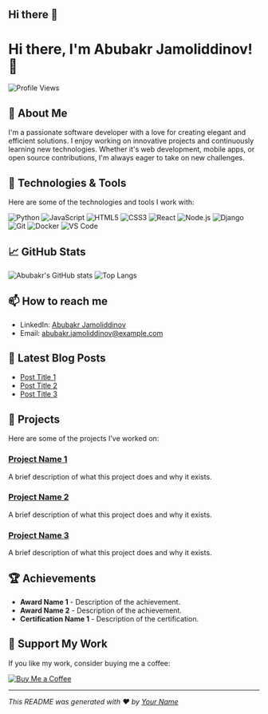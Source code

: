 ## Hi there 👋

<!--
**jamoliddinovabubakr/jamoliddinovabubakr** is a ✨ _special_ ✨ repository because its `README.md` (this file) appears on your GitHub profile.

Here are some ideas to get you started:

- 🔭 I’m currently working on ...
- 🌱 I’m currently learning ...
- 👯 I’m looking to collaborate on ...
- 🤔 I’m looking for help with ...
- 💬 Ask me about ...
- 📫 How to reach me: ...
- 😄 Pronouns: ...
- ⚡ Fun fact: ...
-->


# Hi there, I'm Abubakr Jamoliddinov! 👋

![Profile Views](https://komarev.com/ghpvc/?username=jamoliddinovabubakr&color=blue)

## 🚀 About Me
I'm a passionate software developer with a love for creating elegant and efficient solutions. I enjoy working on innovative projects and continuously learning new technologies. Whether it's web development, mobile apps, or open source contributions, I'm always eager to take on new challenges.

## 🔧 Technologies & Tools
Here are some of the technologies and tools I work with:

![Python](https://img.shields.io/badge/-Python-000?&logo=Python)
![JavaScript](https://img.shields.io/badge/-JavaScript-000?&logo=JavaScript)
![HTML5](https://img.shields.io/badge/-HTML5-000?&logo=HTML5)
![CSS3](https://img.shields.io/badge/-CSS3-000?&logo=CSS3)
![React](https://img.shields.io/badge/-React-000?&logo=React)
![Node.js](https://img.shields.io/badge/-Node.js-000?&logo=Node.js)
![Django](https://img.shields.io/badge/-Django-000?&logo=Django)
![Git](https://img.shields.io/badge/-Git-000?&logo=Git)
![Docker](https://img.shields.io/badge/-Docker-000?&logo=Docker)
![VS Code](https://img.shields.io/badge/-VS%20Code-000?&logo=Visual%20Studio%20Code)

## 📈 GitHub Stats
![Abubakr's GitHub stats](https://github-readme-stats.vercel.app/api?username=jamoliddinovabubakr&show_icons=true&theme=radical)
![Top Langs](https://github-readme-stats.vercel.app/api/top-langs/?username=jamoliddinovabubakr&layout=compact&theme=radical)

## 📫 How to reach me
- LinkedIn: [Abubakr Jamoliddinov](https://www.linkedin.com/in/jamoliddinovabubakr/)
- Email: [abubakr.jamoliddinov@example.com](mailto:abubakr.jamoliddinov@example.com)

## 📝 Latest Blog Posts
<!-- BLOG-POST-LIST:START -->
- [Post Title 1](#)
- [Post Title 2](#)
- [Post Title 3](#)
<!-- BLOG-POST-LIST:END -->

## 💼 Projects
Here are some of the projects I've worked on:

### [Project Name 1](#)
A brief description of what this project does and why it exists.

### [Project Name 2](#)
A brief description of what this project does and why it exists.

### [Project Name 3](#)
A brief description of what this project does and why it exists.

## 🏆 Achievements
- **Award Name 1** - Description of the achievement.
- **Award Name 2** - Description of the achievement.
- **Certification Name 1** - Description of the certification.

## 🌟 Support My Work
If you like my work, consider buying me a coffee:

[![Buy Me a Coffee](https://img.shields.io/badge/-Buy%20Me%20a%20Coffee-000?&logo=buy-me-a-coffee)](https://www.buymeacoffee.com/jamoliddinovabubakr)

---

*This README was generated with ❤️ by [Your Name](https://github.com/jamoliddinovabubakr)*
